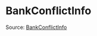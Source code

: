 # BankConflictInfo

Source: [BankConflictInfo](../../csrc/device_lower/analysis/bank_conflict.cpp#L165)
